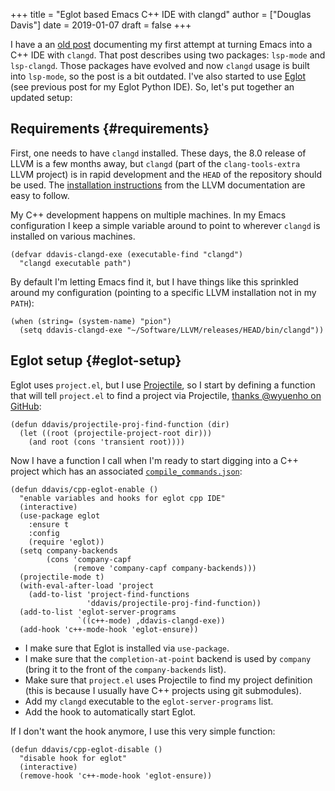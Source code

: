 +++
title = "Eglot based Emacs C++ IDE with clangd"
author = ["Douglas Davis"]
date = 2019-01-07
draft = false
+++

I have a an [old post](https://ddavis.fyi/blog/2018-07-07-emacs-cpp-ide/) documenting my first attempt at turning Emacs
into a C++ IDE with `clangd`. That post describes using two
packages: `lsp-mode` and `lsp-clangd`. Those packages have evolved
and now `clangd` usage is built into `lsp-mode`, so the post is a
bit outdated. I've also started to use [Eglot](https://github.com/joaotavora/eglot) (see previous post for
my Eglot Python IDE). So, let's put together an updated setup:


## Requirements {#requirements}

First, one needs to have `clangd` installed. These days, the 8.0
release of LLVM is a few months away, but `clangd` (part of the
`clang-tools-extra` LLVM project) is in rapid development and the
`HEAD` of the repository should be used. The [installation
instructions](https://llvm.org/docs/GettingStarted.html#for-developers-to-work-with-a-git-monorepo) from the LLVM documentation are easy to follow.

My C++ development happens on multiple machines. In my Emacs
configuration I keep a simple variable around to point to wherever
`clangd` is installed on various machines.

```emacs-lisp
(defvar ddavis-clangd-exe (executable-find "clangd")
  "clangd executable path")
```

By default I'm letting Emacs find it, but I have things like this
sprinkled around my configuration (pointing to a specific LLVM
installation not in my `PATH`):

```emacs-lisp
(when (string= (system-name) "pion")
  (setq ddavis-clangd-exe "~/Software/LLVM/releases/HEAD/bin/clangd"))
```


## Eglot setup {#eglot-setup}

Eglot uses `project.el`, but I use [Projectile](https://github.com/bbatsov/projectile), so I start by
defining a function that will tell `project.el` to find a project
via Projectile, [thanks @wyuenho on GitHub](https://github.com/joaotavora/eglot/issues/129#issuecomment-444130367):

```emacs-lisp
(defun ddavis/projectile-proj-find-function (dir)
  (let ((root (projectile-project-root dir)))
    (and root (cons 'transient root))))
```

Now I have a function I call when I'm ready to start digging into a
C++ project which has an associated [`compile_commands.json`](https://clang.llvm.org/docs/JSONCompilationDatabase.html):

```emacs-lisp
(defun ddavis/cpp-eglot-enable ()
  "enable variables and hooks for eglot cpp IDE"
  (interactive)
  (use-package eglot
    :ensure t
    :config
    (require 'eglot))
  (setq company-backends
        (cons 'company-capf
              (remove 'company-capf company-backends)))
  (projectile-mode t)
  (with-eval-after-load 'project
    (add-to-list 'project-find-functions
                 'ddavis/projectile-proj-find-function))
  (add-to-list 'eglot-server-programs
               `((c++-mode) ,ddavis-clangd-exe))
  (add-hook 'c++-mode-hook 'eglot-ensure))
```

-   I make sure that Eglot is installed via `use-package`.
-   I make sure that the `completion-at-point` backend is used by
    `company` (bring it to the front of the `company-backends` list).
-   Make sure that `project.el` uses Projectile to find my project
    definition (this is because I usually have C++ projects using git
    submodules).
-   Add my `clangd` executable to the `eglot-server-programs` list.
-   Add the hook to automatically start Eglot.

If I don't want the hook anymore, I use this very simple function:

```emacs-lisp
(defun ddavis/cpp-eglot-disable ()
  "disable hook for eglot"
  (interactive)
  (remove-hook 'c++-mode-hook 'eglot-ensure))
```
